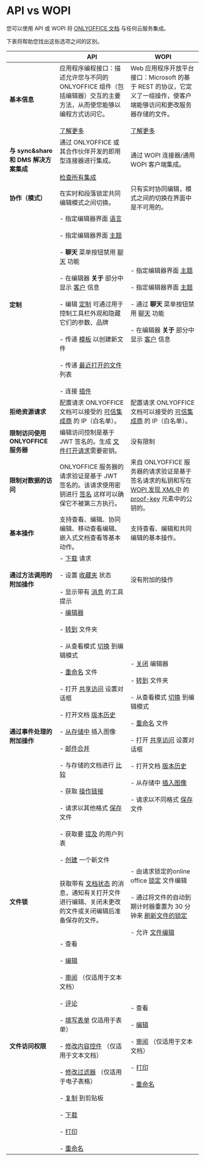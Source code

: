 ﻿---
sidebar_position: -1
---

# API vs WOPI

您可以使用 API 或 WOPI 将 [ONLYOFFICE 文档](https://www.onlyoffice.com/office-suite.aspx) 与任何云服务集成。

下表将帮助您找出这些选项之间的区别。

|                                                        | **API**                                                                                                                                                                                                                                                                                                                                                                                                                                                                                                                                                                                                                                                                                                                                                                                                                                                                                                                                                                                                                                                                                                                                                                                                                                                                                                                                                                                                                                      | **WOPI**                                                                                                                                                                                                                                                                                                                                                                                                                                                                                                                                                                                                                                                                                                                                            |
| ------------------------------------------------------ | -------------------------------------------------------------------------------------------------------------------------------------------------------------------------------------------------------------------------------------------------------------------------------------------------------------------------------------------------------------------------------------------------------------------------------------------------------------------------------------------------------------------------------------------------------------------------------------------------------------------------------------------------------------------------------------------------------------------------------------------------------------------------------------------------------------------------------------------------------------------------------------------------------------------------------------------------------------------------------------------------------------------------------------------------------------------------------------------------------------------------------------------------------------------------------------------------------------------------------------------------------------------------------------------------------------------------------------------------------------------------------------------------------------------------------------------- | --------------------------------------------------------------------------------------------------------------------------------------------------------------------------------------------------------------------------------------------------------------------------------------------------------------------------------------------------------------------------------------------------------------------------------------------------------------------------------------------------------------------------------------------------------------------------------------------------------------------------------------------------------------------------------------------------------------------------------------------------- |
| **基本信息**                                       | 应用程序编程接口：描述允许您与不同的 ONLYOFFICE 组件（包括编辑器）交互的主要方法，从而使您能够以编程方式访问它。<br /><br />[了解更多](../get-started/basic-concepts.md)                                                                                                                                                                                                                                                                                                                                                                                                                                                                                                                                                                                                                                                                                                                                                                                                                                                                                                                                                                                                                                                                                                                                                                          | Web 应用程序开放平台接口：Microsoft 的基于 REST 的协议，它定义了一组操作，使客户端能够访问和更改服务器存储的文件。<br /><br />[了解更多](./overview.md)                                                                                                                                                                                                                                                                                                                                                                                                                                                                                                                       |
| **与 sync&share 和 DMS 解决方案集成**     | 通过 ONLYOFFICE 或其合作伙伴开发的即用型连接器进行集成。<br /><br />[检查所有集成](https://www.onlyoffice.com/all-connectors.aspx)                                                                                                                                                                                                                                                                                                                                                                                                                                                                                                                                                                                                                                                                                                                                                                                                                                                                                                                                                                                                                                                                                                                                                                                                                                                                         | 通过 WOPI 连接器/通用 WOPI 客户端集成。                                                                                                                                                                                                                                                                                                                                                                                                                                                                                                                                                                                                                                                                                               |
| **协作（模式）**                              | 在实时和段落锁定共同编辑模式之间切换。                                                                                                                                                                                                                                                                                                                                                                                                                                                                                                                                                                                                                                                                                                                                                                                                                                                                                                                                                                                                                                                                                                                                                                                                                                                                                                                                                                          | 只有实时协同编辑，模式之间的切换在界面中是不可用的。                                                                                                                                                                                                                                                                                                                                                                                                                                                                                                                                                                                                                                                           |
| **定制**                                      | - 指定编辑器界面 [语言](../usage-api/config/editor/editor.md#lang)<br /><br />- 指定编辑器界面 [主题](../usage-api/config/editor/customization/customization-standard-branding.md#uitheme)<br /><br />- <b>聊天</b> 菜单按钮禁用 [聊天](../usage-api/config/editor/customization/customization-standard-branding.md#chat) 功能<br /><br />- 在编辑器 <b>关于</b> 部分中显示 [客户](../usage-api/config/editor/customization/customization-standard-branding.md#customer) 信息<br /><br />- 编辑 [定制](../usage-api/config/editor/customization/customization-standard-branding.md) 可通过用于控制工具栏外观和隐藏它们的参数、品牌<br /><br />- 传递 [模板](../usage-api/config/editor/editor.md#templates) 以创建新文件<br /><br />- 传递 [最近打开的文件](../usage-api/config/editor/editor.md#recent)列表<br /><br />- 连接 [插件](../usage-api/config/editor/plugins.md)                                                                                                                                                                                                                                                                                                                                                                                                                   | - 指定编辑器界面 [主题](./wopi-discovery.md#parameters)<br /><br />- 指定编辑器界面 [主题](./wopi-discovery.md#parameters)<br /><br />- 通过 <b>聊天</b> 菜单按钮禁用 [聊天](./wopi-discovery.md#parameters) 功能<br /><br />- 在编辑器 <b>关于</b> 部分中显示 [客户](./wopi-rest-api/checkfileinfo.md#breadcrumbbrandurl) 信息                                                                                                                                                                                                                                                                                        |
| **拒绝资源请求**                     | 配置请求 ONLYOFFICE 文档可以接受的 [可信集成商](./overview.md#ip-filter) 的 IP（白名单）。                                                                                                                                                                                                                                                                                                                                                                                                                                                                                                                                                                                                                                                                                                                                                                                                                                                                                                                                                                                                                                                                                                                                                                                                                                                                                                             | 配置请求 ONLYOFFICE 文档可以接受的 [可信集成商](./overview.md#ip-filter) 的 IP（白名单）。                                                                                                                                                                                                                                                                                                                                                                                                                                                                                                                                                                                                                    |
| **限制访问使用 ONLYOFFICE 服务器** | 编辑访问控制是基于 JWT 签名的。生成 [文件打开请求](../additional-api/signature/browser.md)需要密钥。                                                                                                                                                                                                                                                                                                                                                                                                                                                                                                                                                                                                                                                                                                                                                                                                                                                                                                                                                                                                                                                                                                                                                                                                                                                                           | 没有限制                                                                                                                                                                                                                                                                                                                                                                                                                                                                                                                                                                                                                                                                                                                                     |
| **限制对数据的访问**                         | ONLYOFFICE 服务器的请求验证是基于 JWT 签名的。该请求使用密钥进行 [签名](../additional-api/signature/request/request.md#outgoing-requests) 这样可以确保它不被第三方执行。                                                                                                                                                                                                                                                                                                                                                                                                                                                                                                                                                                                                                                                                                                                                                                                                                                                                                                                                                                                                                                                                                                                                                                      | 来自 ONLYOFFICE 服务器的请求验证是基于签名请求的私钥和写在 [WOPI 发现 XML中](./wopi-discovery.md) 的 [proof-key](./proof-keys.md) 元素中的公钥的。                                                                                                                                                                                                                                                                                                                                                                                                                                                                                             |
| **基本操作**                                      | 支持查看、编辑、协同编辑、移动查看编辑、嵌入式文档查看等基本动作。                                                                                                                                                                                                                                                                                                                                                                                                                                                                                                                                                                                                                                                                                                                                                                                                                                                                                                                                                                                                                                                                                                                                                                                                                                                                                                                     | 支持查看、编辑和共同编辑的基本操作。                                                                                                                                                                                                                                                                                                                                                                                                                                                                                                                                                                                                                                                                                 |
| **通过方法调用的附加操作**            | - [下载](../usage-api/methods.md#downloadas) 请求<br /><br />- 设置 [收藏夹](../usage-api/methods.md#setfavorite) 状态<br /><br />- 显示带有 [消息](../usage-api/methods.md#showmessage) 的工具提示                                                                                                                                                                                                                                                                                                                                                                                                                                                                                                                                                                                                                                                                                                                                                                                                                                                                                                                                                                                                                                                                                                                                                     | 没有附加的操作                                                                                                                                                                                                                                                                                                                                                                                                                                                                                                                                                                                                                                                                                                                               |
| **通过事件处理的附加操作**          | - [编辑器](../usage-api/config/events.md#onrequestclose)<br /><br />- [转到](../usage-api/config/editor/customization/customization-standard-branding.md#goback) 文件夹<br /><br />- 从查看模式 [切换](../usage-api/config/events.md#onrequesteditrights) 到编辑模式<br /><br />- [重命名](../usage-api/config/events.md#onrequestrename) 文件<br /><br />- 打开 [共享访问](../usage-api/config/events.md#onrequestsharingsettings) 设置对话框<br /><br />- 打开文档 [版本历史](../usage-api/config/events.md#onrequesthistory)<br /><br />- [从存储中](../usage-api/config/events.md#onrequestinsertimage) 插入图像<br /><br />- [邮件合并](../usage-api/config/events.md#onrequestmailmergerecipients)<br /><br />- 与存储的文档进行 [比较](../usage-api/config/events.md#onrequestcomparefile)<br /><br />- 获取 [操作链接](../usage-api/config/events.md#onmakeactionlink)<br /><br />- 请求以其他格式 [保存](../usage-api/config/events.md#onrequestsaveas) 文件<br /><br />- 获取要 [提及](../usage-api/config/events.md#onrequestusers) 的用户列表<br /><br />- [创建](../usage-api/config/events.md#onrequestcreatenew) 一个新文件 | - [关闭](./postmessage.md#ui_close) 编辑器<br /><br />- [转到](./wopi-rest-api/checkfileinfo.md#breadcrumbfolderurl) 文件夹<br /><br />- 从查看模式 [切换](./postmessage.md#ui_edit) 到编辑模式<br /><br />- [重命名](./postmessage.md#file_rename) 文件<br /><br />- 打开 [共享访问](./postmessage.md#ui_sharing) 设置对话框<br /><br />- 打开文档 [版本历史](./postmessage.md#ui_fileversions)<br /><br />- 从存储中 [插入图像](./postmessage.md#ui_insertgraphic)<br /><br />- 请求以不同格式 [保存](./wopi-rest-api/putrelativefile.md#save-copy-as) 文件 |
| **文件锁**                                          | 获取带有 [文档状态](../usage-api/callback-handler.md#status) 的消息，通知有关打开文件进行编辑、关闭未更改的文件或关闭编辑后准备保存的文件。                                                                                                                                                                                                                                                                                                                                                                                                                                                                                                                                                                                                                                                                                                                                                                                                                                                                                                                                                                                                                                                                                                                                                                                                     | - 由请求锁定的online office [锁定](./wopi-rest-api/lock.md) 文件编辑<br /><br />- 通过将文件的自动到期计时器重置为 30 分钟来 [刷新文件的锁定](./wopi-rest-api/refreshlock.md)<br /><br />- 允许 [文件编辑](./wopi-rest-api/unlock.md)                                                                                                                                                                                                                                                                                                                                                                                                                |
| **文件访问权限**                                 | - 查看<br /><br />- [编辑](../usage-api/config/document/permissions.md#edit)<br /><br />- [审阅](../usage-api/config/document/permissions.md#review) （仅适用于文本文档）<br /><br />- [评论](../usage-api/config/document/permissions.md#comment)<br /><br />- [填写表单](../usage-api/config/document/permissions.md#fillforms) 仅适用于表单）<br /><br />- [修改内容控件](../usage-api/config/document/permissions.md#modifycontentcontrol) （仅适用于文本文档）<br /><br />- [修改过滤器](../usage-api/config/document/permissions.md#modifyfilter) （仅适用于电子表格）<br /><br />- [复制](../usage-api/config/document/permissions.md#copy) 到剪贴板<br /><br />- [下载](../usage-api/config/document/permissions.md#download)<br /><br />- [打印](../usage-api/config/document/permissions.md#print)<br /><br />- [重命名](../usage-api/config/document/permissions.md#rename)                                                                                                                                                                                                                                                                                                                                                       | - 查看<br /><br />- [编辑](./wopi-rest-api/checkfileinfo.md#usercanwrite)<br /><br />- [审阅](./wopi-rest-api/checkfileinfo.md#usercanreview) （仅适用于文本文档）<br /><br />- [打印](./wopi-rest-api/checkfileinfo.md#hideprintoption)<br /><br />- [重命名](./wopi-rest-api/checkfileinfo.md#usercanrename)                                                                                                                                                                                                                                                                                                                                                                    |
